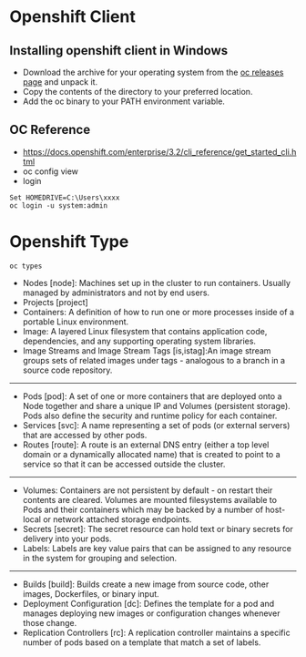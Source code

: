 
# Openshift Client
## Installing openshift client in Windows
* Download the archive for your operating system from the [oc releases page](https://github.com/openshift/origin/releases/latest) and unpack it.
* Copy the contents of the directory to your preferred location.
* Add the oc binary to your PATH environment variable.

## OC Reference
* https://docs.openshift.com/enterprise/3.2/cli_reference/get_started_cli.html
* oc config view
* login
```
Set HOMEDRIVE=C:\Users\xxxx
oc login -u system:admin
```
# Openshift Type
```
oc types
```
* Nodes [node]: Machines set up in the cluster to run containers. Usually managed by administrators and not by end users.
* Projects [project]
* Containers: A definition of how to run one or more processes inside of a portable Linux environment.
* Image: A layered Linux filesystem that contains application code, dependencies, and any supporting operating system libraries. 
* Image Streams and Image Stream Tags [is,istag]:An image stream groups sets of related images under tags - analogous to a branch in a source code repository.
---
* Pods [pod]: A set of one or more containers that are deployed onto a Node together and share a unique IP and Volumes (persistent storage). Pods also define the security and runtime policy for each container.
* Services [svc]: A name representing a set of pods (or external servers) that are accessed by other pods. 
* Routes [route]: A route is an external DNS entry (either a top level domain or a dynamically allocated name) that is created to point to a service so that it can be accessed outside the cluster. 
---
* Volumes: Containers are not persistent by default - on restart their contents are cleared. Volumes are mounted filesystems available to Pods and their containers which may be backed by a number of host-local or network attached storage endpoints. 
* Secrets [secret]: The secret resource can hold text or binary secrets for delivery into your pods. 
* Labels: Labels are key value pairs that can be assigned to any resource in the system for grouping and selection.
---
* Builds [build]: Builds create a new image from source code, other images, Dockerfiles, or binary input. 
* Deployment Configuration [dc]: Defines the template for a pod and manages deploying new images or configuration changes whenever those change. 
* Replication Controllers [rc]: A replication controller maintains a specific number of pods based on a template that match a set of labels. 


